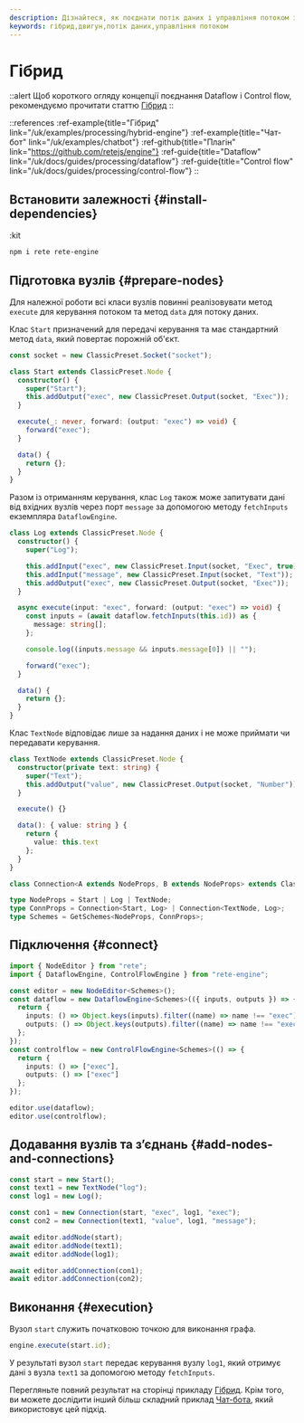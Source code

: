 ```yaml
---
description: Дізнайтеся, як поєднати потік даних і управління потоком за допомогою цього гайду. Дотримуйтеся покрокових інструкцій, щоб призначити певні сокети як джерела даних, а інші – для підходу керування потоком
keywords: гібрид,двигун,потік даних,управління потоком
---
```


# Гібрид

::alert
Щоб короткого огляду концепції поєднання Dataflow і Control flow, рекомендуємо прочитати статтю [Гібрид](/uk/docs/concepts/engine#hybrid)
::

::references
:ref-example{title="Гібрид" link="/uk/examples/processing/hybrid-engine"}
:ref-example{title="Чат-бот" link="/uk/examples/chatbot"}
:ref-github{title="Плагін" link="https://github.com/retejs/engine"}
:ref-guide{title="Dataflow" link="/uk/docs/guides/processing/dataflow"}
:ref-guide{title="Control flow" link="/uk/docs/guides/processing/control-flow"}
::

## Встановити залежності {#install-dependencies}

:kit

```bash
npm i rete rete-engine
```

## Підготовка вузлів {#prepare-nodes}

Для належної роботи всі класи вузлів повинні реалізовувати метод `execute` для керування потоком та метод `data` для потоку даних.

Клас `Start` призначений для передачі керування та має стандартний метод `data`, який повертає порожній об'єкт.

```ts
const socket = new ClassicPreset.Socket("socket");

class Start extends ClassicPreset.Node {
  constructor() {
    super("Start");
    this.addOutput("exec", new ClassicPreset.Output(socket, "Exec"));
  }

  execute(_: never, forward: (output: "exec") => void) {
    forward("exec");
  }

  data() {
    return {};
  }
}
```

Разом із отриманням керування, клас `Log` також може запитувати дані від вхідних вузлів через порт `message` за допомогою методу `fetchInputs` екземпляра `DataflowEngine`.

```ts
class Log extends ClassicPreset.Node {
  constructor() {
    super("Log");

    this.addInput("exec", new ClassicPreset.Input(socket, "Exec", true));
    this.addInput("message", new ClassicPreset.Input(socket, "Text"));
    this.addOutput("exec", new ClassicPreset.Output(socket, "Exec"));
  }

  async execute(input: "exec", forward: (output: "exec") => void) {
    const inputs = (await dataflow.fetchInputs(this.id)) as {
      message: string[];
    };

    console.log((inputs.message && inputs.message[0]) || "");

    forward("exec");
  }

  data() {
    return {};
  }
}
```

Клас `TextNode` відповідає лише за надання даних і не може приймати чи передавати керування.

```ts
class TextNode extends ClassicPreset.Node {
  constructor(private text: string) {
    super("Text");
    this.addOutput("value", new ClassicPreset.Output(socket, "Number"));
  }

  execute() {}

  data(): { value: string } {
    return {
      value: this.text
    };
  }
}

class Connection<A extends NodeProps, B extends NodeProps> extends ClassicPreset.Connection<A, B> {}

type NodeProps = Start | Log | TextNode;
type ConnProps = Connection<Start, Log> | Connection<TextNode, Log>;
type Schemes = GetSchemes<NodeProps, ConnProps>;

```

## Підключення {#connect}

```ts
import { NodeEditor } from "rete";
import { DataflowEngine, ControlFlowEngine } from "rete-engine";

const editor = new NodeEditor<Schemes>();
const dataflow = new DataflowEngine<Schemes>(({ inputs, outputs }) => {
  return {
    inputs: () => Object.keys(inputs).filter((name) => name !== "exec"),
    outputs: () => Object.keys(outputs).filter((name) => name !== "exec")
  };
});
const controlflow = new ControlFlowEngine<Schemes>(() => {
  return {
    inputs: () => ["exec"],
    outputs: () => ["exec"]
  };
});

editor.use(dataflow);
editor.use(controlflow);
```

## Додавання вузлів та з’єднань {#add-nodes-and-connections}

```ts
const start = new Start();
const text1 = new TextNode("log");
const log1 = new Log();

const con1 = new Connection(start, "exec", log1, "exec");
const con2 = new Connection(text1, "value", log1, "message");

await editor.addNode(start);
await editor.addNode(text1);
await editor.addNode(log1);

await editor.addConnection(con1);
await editor.addConnection(con2);
```

## Виконання {#execution}

Вузол `start` служить початковою точкою для виконання графа.

```ts
engine.execute(start.id);
```

У результаті вузол `start` передає керування вузлу `log1`, який отримує дані з вузла `text1` за допомогою методу `fetchInputs`.

Перегляньте повний результат на сторінці прикладу [Гібрид](/uk/examples/processing/hybrid-engine). Крім того, ви можете дослідити інший більш складний приклад [Чат-бота](/uk/examples/chatbot), який використовує цей підхід.
